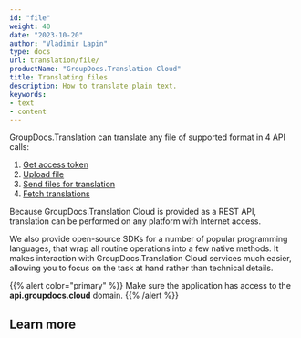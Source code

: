 ```yaml
---
id: "file"
weight: 40
date: "2023-10-20"
author: "Vladimir Lapin"
type: docs
url: translation/file/
productName: "GroupDocs.Translation Cloud"
title: Translating files
description: How to translate plain text.
keywords:
- text
- content
---
```


GroupDocs.Translation can translate any file of supported format in 4 API calls:

1. [Get access token](/translation/authorization/)
2. [Upload file](/translation/file/upload/)
3. [Send files for translation](/translation/file/request/)
4. [Fetch translations](/translation/file/fetch/)

Because GroupDocs.Translation Cloud is provided as a REST API, translation can be performed on any platform with Internet access.

We also provide open-source SDKs for a number of popular programming languages, that wrap all routine operations into a few native methods. It makes interaction with GroupDocs.Translation Cloud services much easier, allowing you to focus on the task at hand rather than technical details.

{{% alert color="primary" %}} 
Make sure the application has access to the **api.groupdocs.cloud** domain.
{{% /alert %}}

## Learn more